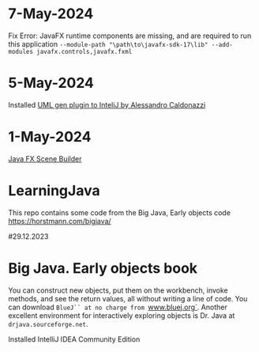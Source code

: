 # 7-May-2024
Fix Error: JavaFX runtime components are missing, and are required to run this application
`--module-path "\path\to\javafx-sdk-17\lib" --add-modules javafx.controls,javafx.fxml `
# 5-May-2024
Installed [UML gen plugin to InteliJ by Alessandro Caldonazzi](https://plugins.jetbrains.com/plugin/15124-uml-generator)

# 1-May-2024
[Java FX Scene Builder](https://gluonhq.com/products/scene-builder/)

# LearningJava
This repo contains some code from the Big Java, Early objects code
https://horstmann.com/bigjava/ 

#29.12.2023

# Big Java. Early objects book

You can construct
new objects, put them on the workbench, invoke methods, and see the
return values, all without writing a line of code. You can download `BlueJ`` at no charge from
`www.bluej.org`. Another excellent environment
for interactively exploring objects is Dr. Java at
`drjava.sourceforge.net`.

Installed IntelliJ IDEA Community Edition 
